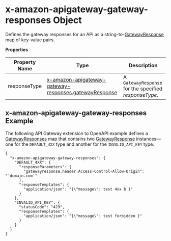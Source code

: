 # x\-amazon\-apigateway\-gateway\-responses Object<a name="api-gateway-swagger-extensions-gateway-responses"></a>

Defines the gateway responses for an API as a string\-to\-[GatewayResponse](https://docs.aws.amazon.com/apigateway/api-reference/resource/gateway-response/) map of key\-value pairs\.


**Properties**  

| Property Name | Type | Description | 
| --- | --- | --- | 
| responseType | [x\-amazon\-apigateway\-gateway\-responses\.gatewayResponse](api-gateway-swagger-extensions-gateway-responses.gatewayResponse.md) |  A `GatewayResponse` for the specified *responseType*\.  | 

## x\-amazon\-apigateway\-gateway\-responses Example<a name="api-gateway-swagger-extensions-gateway-responses-example"></a>

 The following API Gateway extension to OpenAPI example defines a [GatewayResponses](https://docs.aws.amazon.com/apigateway/api-reference/resource/gateway-responses/) map that contains two [GatewayResponse](https://docs.aws.amazon.com/apigateway/api-reference/resource/gateway-response/) instances—one for the `DEFAULT_4XX` type and another for the `INVALID_API_KEY` type\. 

```
{
  "x-amazon-apigateway-gateway-responses": {
    "DEFAULT_4XX": {
      "responseParameters": {
        "gatewayresponse.header.Access-Control-Allow-Origin": "'domain.com'"
      },
      "responseTemplates": {
        "application/json": "{\"message\": test 4xx b }"
      }
    },
    "INVALID_API_KEY": {
      "statusCode": "429",
      "responseTemplates": {
        "application/json": "{\"message\": test forbidden }"
      }
    }
  }
}
```